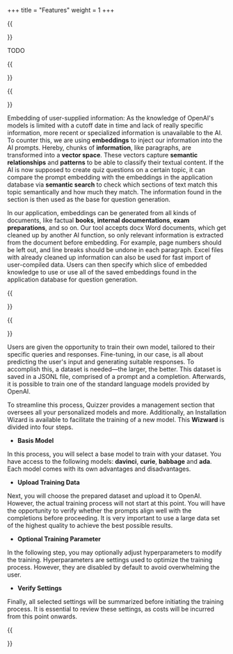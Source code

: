 +++
title = "Features"
weight = 1
+++

{{<section title="❓ Generate Quizzes">}}

TODO

{{</section>}}


{{<section title="📕 Embeddings">}}

Embedding of user-supplied information:
As the knowledge of OpenAI's models is limited with a cutoff date in time and lack of really specific information, more recent or specialized information is unavailable to the AI. To counter this, we are using **embeddings** to inject our information into the AI prompts. Hereby, chunks of **information**, like paragraphs, are transformed into a **vector space**. These vectors capture **semantic relationships** and **patterns** to be able to classify their textual content. If the AI is now supposed to create quiz questions on a certain topic, it can compare the prompt embedding with the embeddings in the application database via **semantic search** to check which sections of text match this topic semantically and how much they match. The information found in the section is then used as the base for question generation.

In our application, embeddings can be generated from all kinds of documents, like factual **books**, **internal documentations**, **exam preparations**, and so on. Our tool accepts docx Word documents, which get cleaned up by another AI function, so only relevant information is extracted from the document before embedding. For example, page numbers should be left out, and line breaks should be undone in each paragraph. Excel files with already cleaned up information can also be used for fast import of user-compiled data.
Users can then specify which slice of embedded knowledge to use or use all of the saved embeddings found in the application database for question generation.

{{</section>}}


{{<section title="⚙️ Fine Tuning">}}


Users are given the opportunity to train their own model, tailored to their specific queries and responses. Fine-tuning, in our case, is all about predicting the user's input and generating suitable responses. To accomplish this, a dataset is needed—the larger, the better. This dataset is saved in a JSONL file, comprised of a prompt and a completion. Afterwards, it is possible to train one of the standard language models provided by OpenAI.

To streamline this process, Quizzer provides a management section that oversees all your personalized models and more. Additionally, an Installation Wizard is available to facilitate the training of a new model. This **Wizward** is divided into four steps.

* **Basis Model**

In this process, you will select a base model to train with your dataset. You have access to the following models: **davinci**, **curie**, **babbage** and **ada**. Each model comes with its own advantages and disadvantages.


* **Upload Training Data**

Next, you will choose the prepared dataset and upload it to OpenAI. However, the actual training process will not start at this point. You will have the opportunity to verify whether the prompts align well with the completions before proceeding. It is very important to use a large data set of the highest quality to achieve the best possible results.

* **Optional Training Parameter**

In the following step, you may optionally adjust hyperparameters to modify the training. Hyperparameters are settings used to optimize the training process. However, they are disabled by default to avoid overwhelming the user.

* **Verify Settings**

Finally, all selected settings will be summarized before initiating the training process. It is essential to review these settings, as costs will be incurred from this point onwards.

{{</section>}}